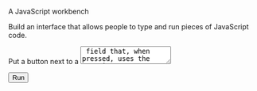 A JavaScript workbench


Build an interface that allows people to type and run pieces of JavaScript code.

Put a button next to a <textarea> field that, when pressed, uses the Function constructor we saw in Chapter 10 to wrap the text in a function and call it. Convert the return value of the function, or any error it raises, to a string and display it below the text field.

<textarea id="code">return "hi";</textarea>
<button id="button">Run</button>
<pre id="output"></pre>

<script>
  // Your code here.
</script>